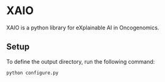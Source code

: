# XAIO 
XAIO is a python library for eXplainable AI in Oncogenomics.

## Setup

To define the output directory, run the following command:
```
python configure.py
```
